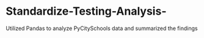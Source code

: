 # Standardize-Testing-Analysis-

Utilized Pandas to analyze PyCitySchools data and summarized the findings 